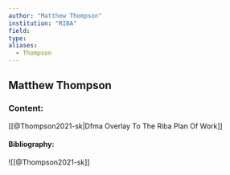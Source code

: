 ```yaml
---
author: "Matthew Thompson"
institution: "RIBA"
field:
type:
aliases:
  - Thompson
---
```


## Matthew Thompson

### Content:
[[@Thompson2021-sk|Dfma Overlay To The Riba Plan Of Work]]

#### Bibliography:

![[@Thompson2021-sk]]